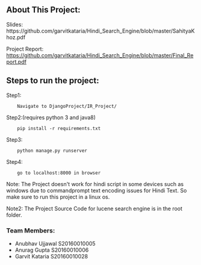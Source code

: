 <h2>About This Project:</h2>
Slides:
https://github.com/garvitkataria/Hindi_Search_Engine/blob/master/SahityaKhoz.pdf

Project Report:
https://github.com/garvitkataria/Hindi_Search_Engine/blob/master/Final_Report.pdf

<h2>Steps to run the project:</h2>
Step1:
		
		Navigate to DjangoProject/IR_Project/

Step2:(requires python 3 and java8)
	
		pip install -r requirements.txt

Step3:
		
		python manage.py runserver

Step4:
		
		go to localhost:8000 in browser

Note: The Project doesn't work for hindi script in some devices such as windows due to 	commandprompt text encoding issues for Hindi Text. So make sure to run this project in a linux os.

Note2: The Project Source Code for lucene search engine is in the root folder.

<h3>Team Members:</h3>
<ul>
	<li>Anubhav Ujjawal S20160010005</li>
	<li>Anurag Gupta S20160010006</li>
	<li>Garvit Kataria S20160010028</li>
</ul>
